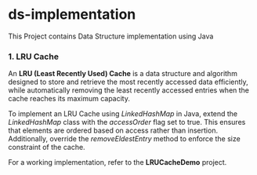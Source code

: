 # ds-implementation
This Project contains Data Structure implementation using Java

### 1. LRU Cache ###
An **LRU (Least Recently Used) Cache** is a data structure and algorithm designed to store and retrieve the most recently accessed data efficiently, while automatically removing the least recently accessed entries when the cache reaches its maximum capacity.

To implement an LRU Cache using *LinkedHashMap* in Java, extend the *LinkedHashMap* class with the *accessOrder* flag set to true. This ensures that elements are ordered based on access rather than insertion. Additionally, override the *removeEldestEntry* method to enforce the size constraint of the cache.

For a working implementation, refer to the **LRUCacheDemo** project.
